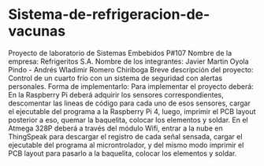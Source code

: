 # Sistema-de-refrigeracion-de-vacunas
Proyecto de laboratorio de Sistemas Embebidos P#107
Nombre de la empresa: Refrigeritos S.A.
Nombre de los integrantes: Javier Martin Oyola Pindo - Andrés Wladimir Romero Chiriboga
Breve descripción del proyecto: Control de un cuarto frío con un sistema de seguridad con alertas personales.
Forma de implementarlo: 
Para implementar el proyecto deberá: 
En la Raspberry Pi deberá adquirir los sensores correspondientes, descomentar las lineas de código para cada uno de esos sensores, cargar el ejecutable del programa a la Raspberry Pi 4, luego, imprimir el PCB layout posterior a eso, quemar la baquelita, colocar los elementos y soldar. 
En el Atmega 328P deberá a través del módulo Wifi, entrar a la nube en ThingSpeak para descargar el registro de cada señal sensada, cargar el ejecutable del programa al microntrolador, y del mismo modo imprimir el PCB layout para pasarlo a la baquelita, colocar los elementos y soldar.
